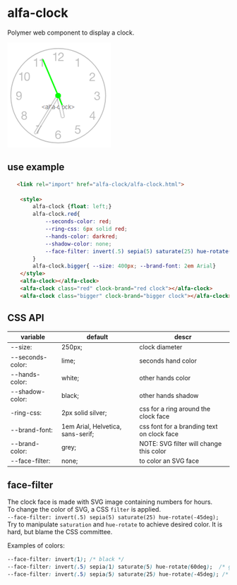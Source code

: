 # alfa-clock

Polymer web component to display a clock.

<img src="clock.png">

## use example

```html
   <link rel="import" href="alfa-clock/alfa-clock.html">

    <style>
        alfa-clock {float: left;}
        alfa-clock.red{
            --seconds-color: red; 
            --ring-css: 6px solid red; 
            --hands-color: darkred; 
            --shadow-color: none; 
            --face-filter: invert(.5) sepia(5) saturate(25) hue-rotate(-45deg); 
        }
        alfa-clock.bigger{ --size: 400px; --brand-font: 2em Arial}
    </style>
    <alfa-clock></alfa-clock>
    <alfa-clock class="red" clock-brand="red clock"></alfa-clock>
    <alfa-clock class="bigger" clock-brand="bigger clock"></alfa-clock>

```

## CSS API


|variable|default|descr|
|---|---|---|
|--size:| 250px;|clock diameter|
|--seconds-color:| lime;|seconds hand color|
|--hands-color: |white;|other hands color|
|--shadow-color: |black;|other hands shadow|
|-ring-css:| 2px solid silver;|css for a ring around the clock face|
|--brand-font:| 1em Arial, Helvetica, sans-serif;| css font for a branding text on clock face|
|--brand-color: |grey; | NOTE: SVG filter will change this color |
|--face-filter: |none; | to color an SVG face|

## face-filter
The clock face is made with SVG image containing numbers for hours.  
To change the color of SVG, a CSS `filter` is applied.  
`--face-filter: invert(.5) sepia(5) saturate(25) hue-rotate(-45deg);`  
Try to manipulate `saturation` and `hue-rotate` to achieve desired color. It is hard, but blame the CSS committee.

Examples of colors:  
```css
--face-filter: invert(1); /* black */
--face-filter: invert(.5) sepia(1) saturate(5) hue-rotate(60deg);  /* green */
--face-filter: invert(.5) sepia(5) saturate(25) hue-rotate(-45deg); /* red */
```

